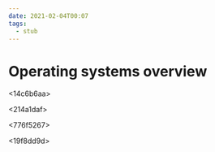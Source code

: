 ```yaml
---
date: 2021-02-04T00:07
tags: 
  - stub
---
```


# Operating systems overview

<d160e4d2>

<14c6b6aa>

<e9cdd35c>

<214a1daf>

<776f5267>

<a6c6c071>

<19f8dd9d>
